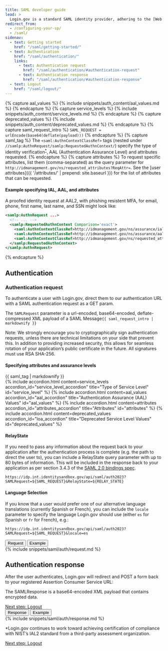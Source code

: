 ```yaml
---
title: SAML developer guide
lead: >
  Login.gov is a standard SAML identity provider, adhering to the [Web Browser SSO Profile](https://en.wikipedia.org/wiki/SAML_2.0#Web_browser_SSO_profile){:class="usa-link--external"} with enhancements for [NIST 800-63-3](https://pages.nist.gov/800-63-3/){:class="usa-link--external"}.
redirect_from:
  - /configuring-your-sp/
  - /saml/
sidenav:
  - text: Getting started
    href: "/saml/getting-started/"
  - text: Authentication
    href: "/saml/authentication/"
    links:
      - text: Authentication request
        href: "/saml/authentication/#authentication-request"
      - text: Authentication response
        href: "/saml/authentication/#authentication-response"
  - text: Logout
    href: "/saml/logout/"
---
```

{% capture aal_values %}
 {% include snippets/auth_content/aal_values.md %}
{% endcapture %}
{% capture service_levels %}
 {% include snippets/auth_content/service_levels.md %}
{% endcapture %}
{% capture deprecated_values %}
 {% include snippets/auth_content/deprecated_values.md %}
{% endcapture %}
{% capture saml_request_intro %}
`SAML_REQUEST = urlEncode(base64(deflate(payload)))`
{% endcapture %}
{% capture saml_tag %}
The `<saml:AuthnContextClassRef>` tags (nested under `//samlp:AuthnRequest/samlp:RequestedAuthnContext/`) specify the type of identity verification<sup role="doc-noteref"><a href="#fn:1" class="footnote" rel="footnote">&#42;</a></sup>, AAL (Authentication Assurance Level) and attributes requested.
{% endcapture %}
{% capture attributes %}
To request specific attributes, list them (comma-separated) as the query parameter for `http://idmanagement.gov/ns/requested_attributes?ReqAttr=`. See the [user attributes]({{ '/attributes/' | prepend: site.baseurl }}) for the list of attributes that can be requested.

#### Example specifying IAL, AAL, and attributes

A proofed identity request at AAL2, with phishing resistent MFA, for email, phone, first name, last name, and SSN might look like:

```xml
<samlp:AuthnRequest ...>
  <!-- ... -->
  <samlp:RequestedAuthnContext Comparison='exact'>
    <saml:AuthnContextClassRef>http://idmanagement.gov/ns/assurance/ial/2</saml:AuthnContextClassRef>
    <saml:AuthnContextClassRef>http://idmanagement.gov/ns/assurance/aal/2?phishing_resistant=true</saml:AuthnContextClassRef>
    <saml:AuthnContextClassRef>http://idmanagement.gov/ns/requested_attributes?ReqAttr=email,phone,first_name,last_name,ssn</saml:AuthnContextClassRef>
  </samlp:RequestedAuthnContext>
</samlp:AuthnRequest>
```
{% endcapture %}

<div class="grid-row grid-gap">
  <div class="desktop:grid-col-7 mobile:grid-col-full">
    <h2>Authentication</h2>
    <h3 id="authentication-request">Authentication request</h3>
    <p>To authenticate a user with Login.gov, direct them to our authentication URL with a SAML authentication request as a GET param.</p>
    <p>The <code>SAMLRequest</code> parameter is a url-encoded, base64-encoded, deflate-compressed XML payload of a SAML Message<code class="language-plaintext highlighter-rouge">{{ saml_request_intro | markdownify }}</code></p>
    <p>Note: We strongly encourage you to cryptographically sign authentication requests, unless there are technical limitations on your side that prevent this. In addition to providing increased security, this allows for seamless rotation of your application’s public certificate in the future. All signatures must use RSA SHA-256.</p>
    <div class="dev-doc-row">
      <div class="grid-row">
        <div class="grid-col-5">
          <h4 class="parameters clearfix">Specifying attributes and assurance levels</h4>
        </div>
        <div class="grid-col-7 margin-top-neg-2">
          {{ saml_tag | markdownify }}
        </div>
      </div>
      <div class="usa-accordion">
        {% include accordion.html content=service_levels accordion_id="service_level_accordion"  title="Type of Service Level" id="service_level" %}
        {% include accordion.html content=aal_values accordion_id="aal_accordion" title="Authentication Assurance (AAL) Values" id="aal_values" %}
        {% include accordion.html content=attributes accordion_id="attributes_accordion" title="Attributes" id="attributes" %}
        {% include accordion.html content=deprecated_values accordion_id="loa_accordion" title="Deprecated Service Level Values" id="deprecated_values" %}
      </div>
    </div>
    <div class="dev-doc-row">
      <div class="grid-row">
        <div class="grid-col-5">
            <h4 class="parameters clearfix">RelayState</h4>
        </div>
        <div class="grid-col-7 margin-top-neg-2">
          <p>
            If you need to pass any information about the request back to your application after the authentication process is complete (e.g. the path to direct the user to), you can include a RelayState query parameter with up to 80 bytes of information. This will be included in the response back to your application as per section 3.4.3 of the <a class="usa-link" href="https://docs.oasis-open.org/security/saml/v2.0/saml-bindings-2.0-os.pdf">SAML 2.0 bindings spec</a>.
          </p>
          <p><code class="language-plaintext highlighter-rouge">https://idp.int.identitysandbox.gov/api/saml/auth2023?SAMLRequest=${SAML_REQUEST}&amp;RelayState=${RELAY_STATE}</code></p>
        </div>
      </div>
    </div>
    <div class="dev-doc-row">
      <div class="grid-row">
        <div class="grid-col-5">
          <h4 class="parameters clearfix">Language Selection</h4>
        </div>
        <div class="grid-col-7 margin-top-neg-2">
          <p>
            If you know that a user would prefer one of our alternative language translations (currently Spanish or French), you can include the <code class="language-plaintext highlighter-rouge">locale</code> parameter to specify the language Login.gov should use (either <code class="language-plaintext highlighter-rouge">es</code> for Spanish or <code class="language-plaintext highlighter-rouge">fr</code> for French), e.g.:
          </p>
          <p><code class="language-plaintext highlighter-rouge">https://idp.int.identitysandbox.gov/api/saml/auth2023?SAMLRequest=${SAML_REQUEST}&amp;locale=es</code></p>
        </div>
      </div>
    </div>
  </div>
  <div class="usa-layout-docs__main code-snippet-column desktop:grid-col-5">
    <section class="code-snippet-section margin-top-2 position-relative z-index-1">
      <button id="saml_auth_tab1_button" data-selector="saml_auth" class="code-button code-button__selected margin-left-2">Request</button>
      <button id="saml_auth_tab2_button" data-selector="saml_auth" class="code-button margin-left-2">Example</button>
      <section id="saml_auth_tab1">
        {% include snippets/saml/auth/request.md %}
      </section>
      <section id="saml_auth_tab2" hidden>
        {% include snippets/saml/auth/request_example.md %}
      </section>
    </section>
  </div>
</div>
<div class="grid-row grid-gap">
  <div class="desktop:grid-col-7 mobile:grid-col-full">
    <h2 id="authentication-response">Authentication response</h2>
    <p>After the user authenticates, Login.gov will redirect and POST a form back to your registered Assertion Consumer Service URL:</p>
    <p>The SAMLResponse is a base64-encoded XML payload that contains encrypted data.</p>
    <a href="{{ '/saml/logout/' | prepend: site.baseurl }}" class="usa-link margin-top-4 mobile:display-none desktop:display-block">Next step: Logout</a>
  </div>
  <div class="usa-layout-docs__main code-snippet-column desktop:grid-col-5">
    <section class="margin-top-2 position-relative z-index-1">
      <button id="saml_auth_response_tab1_button" data-selector="saml_auth_response" class="code-button code-button__selected margin-left-2">Response</button>
      <button id="saml_auth_response_tab2_button" data-selector="saml_auth_response" class="code-button margin-left-2">Example</button>
      <section id="saml_auth_response_tab1">
        {% include snippets/saml/auth/response.md %}
      </section>
      <section id="saml_auth_response_tab2" hidden>
        {% include snippets/saml/auth/response_example.md %}
      </section>
    </section>
  </div>
  <div class="desktop:grid-col-7 mobile:grid-col-full">
    <p id="fn:1" role="note">&#42;Login.gov continues to work toward achieving certification of compliance with NIST’s IAL2 standard from a third-party assessment organization.</p>
  </div>
  <a href="{{ '/saml/logout/' | prepend: site.baseurl }}" class="usa-link mobile:display-block desktop:display-none margin-top-2">Next step: Logout</a>
</div>
